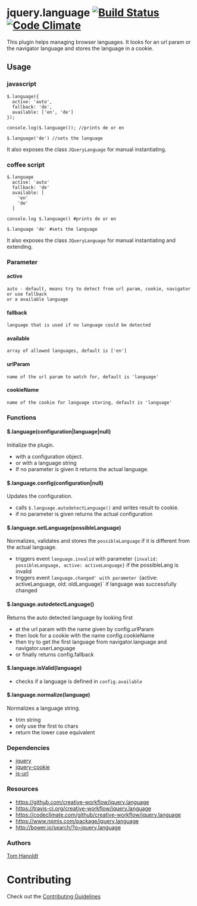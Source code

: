 # jquery.language [![Build Status](https://travis-ci.org/creative-workflow/jquery.language.svg?branch=master)](https://travis-ci.org/creative-workflow/jquery.language) [![Code Climate](https://codeclimate.com/github/creative-workflow/jquery.language/badges/gpa.svg)](https://codeclimate.com/github/creative-workflow/jquery.language)

This plugin helps managing browser languages. It looks for an url param or the navigator language and stores the language in a cookie.

## Usage
### javascript
    $.language({
      active: 'auto',
      fallback: 'de',
      available: ['en', 'de']
    });

    console.log($.language()); //prints de or en

    $.language('de') //sets the language

It also exposes the class `JQueryLanguage` for manual instantiating.

### coffee script
    $.language
      active: 'auto'
      fallback: 'de'
      available: [
        'en'
        'de'
      ]

    console.log $.language() #prints de or en

    $.language 'de' #sets the language

It also exposes the class `JQueryLanguage` for manual instantiating and extending.

### Parameter
#### active
    auto - default, means try to detect from url param, cookie, navigator or use fallback
    or a available language

#### fallback
    language that is used if no language could be detected

#### available
    array of allowed languages, default is ['en']

#### urlParam
    name of the url param to watch for, default is 'language'

#### cookieName
    name of the cookie for language storing, default is 'language'

### Functions
#### $.language(configuration|language|null)
Initialize the plugin.
  * with a configuration object.
  * or with a language string
  * If no parameter is given it returns the actual language.

#### $.language.config(configuration|null)
Updates the configuration.
* calls `$.language.autodetectLanguage()` and writes result to cookie.
* if no parameter is given returns the actual configuration

#### $.language.setLanguage(possibleLanguage)
Normalizes, validates and stores the `possibleLanguage` if it is different from the actual language.
* triggers event `language.invalid` with parameter `{invalid: possibleLanguage, active: activeLanguage}` if the possibleLang is invalid
* triggers event `language.changed' with parameter `{active: activeLanguage, old: oldLanguage}` if language was successfully changed

#### $.language.autodetectLanguage()
Returns the auto detected language by looking first
* at the url param with the name given by config.urlParam
* then look for a cookie with the name config.cookieName
* then try to get the first language from navigator.language and navigator.userLanguage
* or finally returns config.fallback

#### $.language.isValid(language)
  * checks if a language is defined in `config.available`

#### $.language.normalize(language)
Normalizes a language string.
  * trim string
  * only use the first to chars
  * return the lower case equivalent

### Dependencies
  * [jquery](https://jquery.com)
  * [jquery-cookie](https://github.com/carhartl/jquery-cookie)
  * [js-url](https://github.com/websanova/js-url)

### Resources
  * https://github.com/creative-workflow/jquery.language
  * https://travis-ci.org/creative-workflow/jquery.language
  * https://codeclimate.com/github/creative-workflow/jquery.language
  * https://www.npmjs.com/package/jquery.language
  * http://bower.io/search/?q=jquery.language

### Authors
  [Tom Hanoldt](https://github.com/monotom)

# Contributing

Check out the [Contributing Guidelines](CONTRIBUTING.md)
